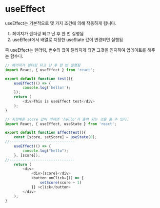 # useEffect
useEffect는 기본적으로 몇 가지 조건에 의해 작동하게 됩니다.

1. 페이지가 렌더링 되고 난 후 한 번 실행됨
2. useEffect에서 배열로 지정한 useState 값이 변경되면 실행됨

즉 useEffect는 렌더링, 변수의 값이 달라지게 되면 그것을 인지하여 업데이트를 해주는 함수다.

```js
// 페이지가 렌더링 되고 난 후 한 번 실행됨
import React, { useEffect } from 'react';

export default function test(){
    useEffect(() => {
        console.log('hello!');
    });
    return (
        <div>This is useEffect test</div>
    );
}
```
```js
// 지정해준 socre 값이 바뀌면 'hello'가 출력 되는 것을 볼 수 있다.
import React, { useEffect, useState } from 'react';

export default function EffectTest(){
    const [score, setScore] = useState(0);
//------------------------------
    useEffect(() => {
        console.log("hello");
    }, [score]);
//------------------------------
    return (
        <div>
            <div>{score}</div>
            <button onClick={() => {
                setScore(score + 1)
            }} >click</button>
        </div>
    );
}
```